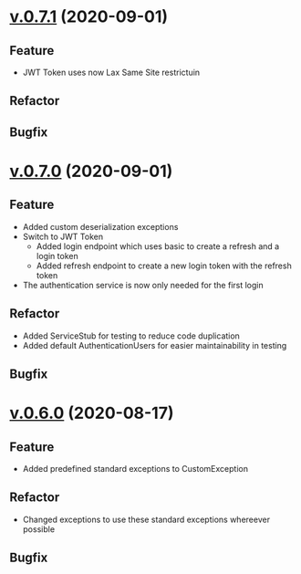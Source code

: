 # [v.0.7.1](https://github.com/upb-uc4/University-Credits-4.0/compare/authentication-v0.7.0...authentication-v0.7.1) (2020-09-01)
## Feature
 - JWT Token uses now Lax Same Site restrictuin
## Refactor
## Bugfix

# [v.0.7.0](https://github.com/upb-uc4/University-Credits-4.0/compare/authentication-v0.6.0...authentication-v0.7.0) (2020-09-01)
## Feature
 - Added custom deserialization exceptions
 - Switch to JWT Token
    - Added login endpoint which uses basic to create a refresh and a login token
    - Added refresh endpoint to create a new login token with the refresh token
 - The authentication service is now only needed for the first login 
## Refactor
 - Added ServiceStub for testing to reduce code duplication
 - Added default AuthenticationUsers for easier maintainability in testing
## Bugfix

# [v.0.6.0](https://github.com/upb-uc4/University-Credits-4.0/compare/v0.5.0...authentication-v0.6.0) (2020-08-17)
## Feature
 - Added predefined standard exceptions to CustomException
## Refactor
 - Changed exceptions to use these standard exceptions whereever possible
## Bugfix
 
